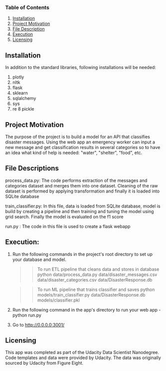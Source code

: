 ### Table of Contents

1. [Installation](#installation)
2. [Project Motivation](#motivation)
3. [File Description](#files)
4. [Execution](#execution)
5. [Licensing](#license)

## Installation <a name="installation"></a>
In addition to the standard libraries, following installations will be needed: 
1. plotly
2. nltk
3. flask
4. sklearn
5. sqlalchemy
6. sys
7. re
8 pickle

## Project Motivation  <a name="motivation"></a>
The purpose of the project is to build a model for an API that classifies disaster messages. Using the web app an emergency worker can input a new message and get classification results in several categories so to have an idea what kind of help is needed: "water", "shelter", "food", etc.

## File Descriptions  <a name="files"></a>
process_data.py: The code performs extraction of the messages and categories dataset and merges them into one dataset. Cleaning of the raw dataset is performed by applying 
transformation and finally it is loaded into SQLite database
    
train_classifier.py: In this file, data is loaded from SQLite database, model is build by creating a pipeline and then training and tuning the model using grid search. Finally the model is evaluated on the f1 score

run.py : The code in this file is used to create a flask webapp

## Execution:  <a name="execution"></a>
1. Run the following commands in the project's root directory to set up your database and model.
    >> To run ETL pipeline that cleans data and stores in database python data/process_data.py data/disaster_messages.csv data/disaster_categories.csv data/DisasterResponse.db
    
    >> To run ML pipeline that trains classifier and saves python models/train_classifier.py data/DisasterResponse.db models/classifier.pkl
2. Run the following command in the app's directory to run your web app -  python run.py

3. Go to http://0.0.0.0:3001/

## Licensing  <a name="license"></a>
This app was completed as part of the Udacity Data Scientist Nanodegree. Code templates and data were provided by Udacity. The data was originally sourced by Udacity from Figure Eight.
